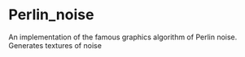 # Perlin_noise
An implementation of the famous graphics algorithm of Perlin noise. Generates textures of noise 
